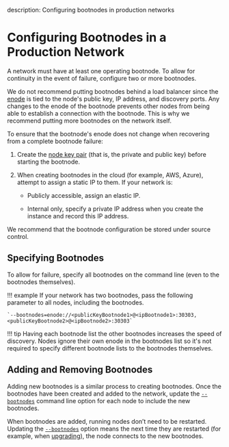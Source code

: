 description: Configuring bootnodes in production networks    
<!--- END of page meta data -->

# Configuring Bootnodes in a Production Network 

A network must have at least one operating bootnode. To allow for continuity in the event of failure, 
configure two or more bootnodes. 

We do not recommend putting bootnodes behind a load balancer since the [enode](../../Concepts/Node-Keys.md#enode-url) is 
tied to the node's public key, IP address, and discovery ports. Any changes to the enode of the bootnode prevents other nodes 
from being able to establish a connection with the bootnode. This is why we recommend putting more bootnodes on the network itself.

To ensure that the bootnode's enode does not change when recovering from a complete bootnode failure: 

1. Create the [node key pair](../../Concepts/Node-Keys.md) (that is, the private and public key) before starting the bootnode.
1. When creating bootnodes in the cloud (for example, AWS, Azure), attempt to assign a static IP to them. If your network is: 
  
    * Publicly accessible, assign an elastic IP. 
   
    * Internal only, specify a private IP address when you create the instance and record this IP address. 

We recommend that the bootnode configuration be stored under source control. 

## Specifying Bootnodes 

To allow for failure, specify all bootnodes on the command line (even to the bootnodes themselves). 

!!! example 
    If your network has two bootnodes, pass the following parameter to all nodes, including the bootnodes. 
   
    `--bootnodes=enode://<publicKeyBootnode1>@<ipBootnode1>:30303,<publicKeyBootnode2>@<ipBootnode2>:30303`
    
!!! tip 
    Having each bootnode list the other bootnodes increases the speed of discovery. Nodes ignore their own 
    enode in the bootnodes list so it's not required to specify different bootnode lists to the bootnodes 
    themselves.  

## Adding and Removing Bootnodes 

Adding new bootnodes is a similar process to creating bootnodes. Once the bootnodes have been created and added to the network,
update the [`--bootnodes`](../../Reference/CLI/CLI-Syntax.md#bootnodes) command line option for each node to include the new bootnodes. 

When bootnodes are added, running nodes don’t need to be restarted. Updating the [`--bootnodes`](../../Reference/CLI/CLI-Syntax.md#bootnodes)
option means the next time they are restarted (for example, when [upgrading](../Upgrade/Upgrade-Network.md)), 
the node connects to the new bootnodes.  
